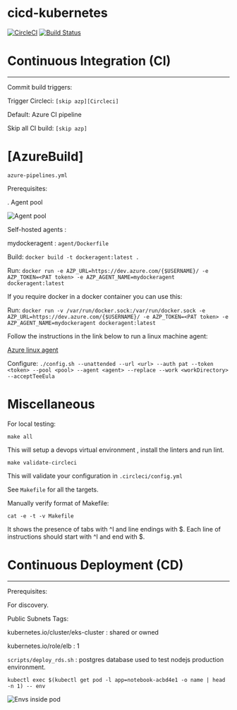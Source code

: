 # cicd-kubernetes
[![CircleCI](https://dl.circleci.com/status-badge/img/gh/oliviermbida/cicd-kubernetes/tree/master.svg?style=svg&circle-token=333c1cba50d11f15beb73b20cb25cf30b6c40d18)](https://dl.circleci.com/status-badge/redirect/gh/oliviermbida/cicd-kubernetes/tree/master)
[![Build Status](https://dev.azure.com/oliviermbida/azure-jetson-autopilot-cicd/_apis/build/status/oliviermbida.cicd-kubernetes?branchName=master)](https://dev.azure.com/oliviermbida/azure-jetson-autopilot-cicd/_build/latest?definitionId=3&branchName=master)

# Continuous Integration (CI)
-----------------------------------

Commit build triggers: 

Trigger Circleci: `[skip azp][Circleci]`

Default: Azure CI pipeline

Skip all CI build: `[skip azp]`

# [AzureBuild]

`azure-pipelines.yml`

Prerequisites:

 . Agent pool
 
![Agent pool](/docs/images/agent_pool.png)
 
Self-hosted agents :
 
 mydockeragent : `agent/Dockerfile`
 
Build: `docker build -t dockeragent:latest .`
  
Run: `docker run -e AZP_URL=https://dev.azure.com/{$USERNAME}/ -e AZP_TOKEN=<PAT token> -e AZP_AGENT_NAME=mydockeragent dockeragent:latest`
 
If you require docker in a docker container you can use this:
 
Run: `docker run -v /var/run/docker.sock:/var/run/docker.sock -e AZP_URL=https://dev.azure.com/{$USERNAME}/ -e AZP_TOKEN=<PAT token> -e AZP_AGENT_NAME=mydockeragent dockeragent:latest`
  
Follow the instructions in the link below to run a linux machine agent:
  
 [Azure linux agent](https://docs.microsoft.com/en-us/azure/devops/pipelines/agents/v2-linux?view=azure-devops)
  
Configure: `./config.sh --unattended --url <url> --auth pat --token <token> --pool <pool> --agent <agent> --replace --work <workDirectory> --acceptTeeEula`

# Miscellaneous

For local testing:

`make all`

This will setup a devops virtual environment , install the linters and run lint.

`make validate-circleci`

This will validate your configuration in `.circleci/config.yml`

See `Makefile` for all the targets.

Manually verify format of Makefile:

`cat -e -t -v Makefile`

It shows the presence of tabs with ^I and line endings with $.
Each line of instructions should start with ^I and end with $.

# Continuous Deployment (CD)
-----------------------------------

Prerequisites:

For discovery.

Public Subnets Tags:

kubernetes.io/cluster/eks-cluster : shared or owned

kubernetes.io/role/elb : 1

`scripts/deploy_rds.sh` : postgres database used to test nodejs production environment.

`kubectl exec $(kubectl get pod -l app=notebook-acbd4e1 -o name | head -n 1) -- env`

![Envs inside pod](images/Production_env_inside_pod.png)



